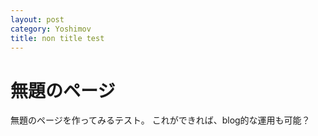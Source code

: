 ```yaml
---
layout: post
category: Yoshimov
title: non title test
---
```


無題のページ
============

無題のページを作ってみるテスト。
これができれば、blog的な運用も可能？
